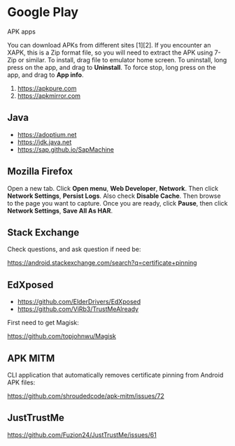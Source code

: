# Google Play

APK apps

You can download APKs from different sites [1][2]. If you encounter an XAPK,
this is a Zip format file, so you will need to extract the APK using 7-Zip or
similar. To install, drag file to emulator home screen. To uninstall, long press
on the app, and drag to **Uninstall**. To force stop, long press on the app, and
drag to **App info**.

1. https://apkpure.com
2. https://apkmirror.com

## Java

- https://adoptium.net
- https://jdk.java.net
- https://sap.github.io/SapMachine

## Mozilla Firefox

Open a new tab. Click **Open menu**, **Web Developer**, **Network**. Then click
**Network Settings**, **Persist Logs**. Also check **Disable Cache**. Then
browse to the page you want to capture. Once you are ready, click **Pause**,
then click **Network Settings**, **Save All As HAR**.

## Stack Exchange

Check questions, and ask question if need be:

https://android.stackexchange.com/search?q=certificate+pinning

## EdXposed

- https://github.com/ElderDrivers/EdXposed
- https://github.com/ViRb3/TrustMeAlready

First need to get Magisk:

https://github.com/topjohnwu/Magisk

## APK MITM

CLI application that automatically removes certificate pinning from Android APK
files:

https://github.com/shroudedcode/apk-mitm/issues/72

## JustTrustMe

https://github.com/Fuzion24/JustTrustMe/issues/61
